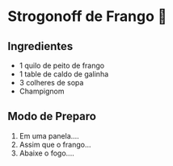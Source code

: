 # Strogonoff de Frango :chicken:

## Ingredientes

* 1 quilo de peito de frango
* 1 table de caldo de galinha
* 3 colheres de sopa
* Champignom

## Modo de Preparo

1. Em uma panela....
2. Assim que o frango...
3. Abaixe o fogo....